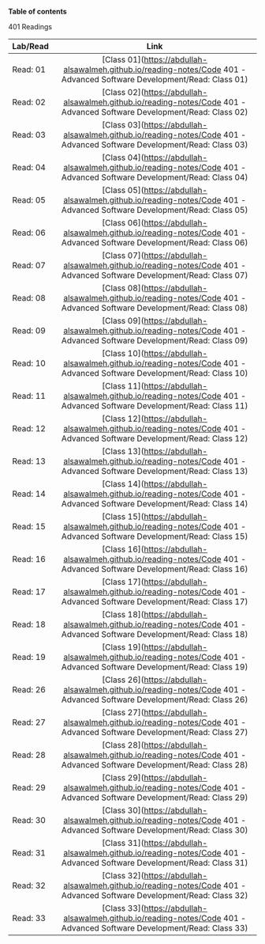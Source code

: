 **Table of contents**

401 Readings

| Lab/Read |                                                          Link                                                           |
| -------- | :---------------------------------------------------------------------------------------------------------------------: |
| Read: 01 | [Class 01](https://abdullah-alsawalmeh.github.io/reading-notes/Code 401 - Advanced Software Development/Read: Class 01) |
| Read: 02 | [Class 02](https://abdullah-alsawalmeh.github.io/reading-notes/Code 401 - Advanced Software Development/Read: Class 02) |
| Read: 03 | [Class 03](https://abdullah-alsawalmeh.github.io/reading-notes/Code 401 - Advanced Software Development/Read: Class 03) |
| Read: 04 | [Class 04](https://abdullah-alsawalmeh.github.io/reading-notes/Code 401 - Advanced Software Development/Read: Class 04) |
| Read: 05 | [Class 05](https://abdullah-alsawalmeh.github.io/reading-notes/Code 401 - Advanced Software Development/Read: Class 05) |
| Read: 06 | [Class 06](https://abdullah-alsawalmeh.github.io/reading-notes/Code 401 - Advanced Software Development/Read: Class 06) |
| Read: 07 | [Class 07](https://abdullah-alsawalmeh.github.io/reading-notes/Code 401 - Advanced Software Development/Read: Class 07) |
| Read: 08 | [Class 08](https://abdullah-alsawalmeh.github.io/reading-notes/Code 401 - Advanced Software Development/Read: Class 08) |
| Read: 09 | [Class 09](https://abdullah-alsawalmeh.github.io/reading-notes/Code 401 - Advanced Software Development/Read: Class 09) |
| Read: 10 | [Class 10](https://abdullah-alsawalmeh.github.io/reading-notes/Code 401 - Advanced Software Development/Read: Class 10) |
| Read: 11 | [Class 11](https://abdullah-alsawalmeh.github.io/reading-notes/Code 401 - Advanced Software Development/Read: Class 11) |
| Read: 12 | [Class 12](https://abdullah-alsawalmeh.github.io/reading-notes/Code 401 - Advanced Software Development/Read: Class 12) |
| Read: 13 | [Class 13](https://abdullah-alsawalmeh.github.io/reading-notes/Code 401 - Advanced Software Development/Read: Class 13) |
| Read: 14 | [Class 14](https://abdullah-alsawalmeh.github.io/reading-notes/Code 401 - Advanced Software Development/Read: Class 14) |
| Read: 15 | [Class 15](https://abdullah-alsawalmeh.github.io/reading-notes/Code 401 - Advanced Software Development/Read: Class 15) |
| Read: 16 | [Class 16](https://abdullah-alsawalmeh.github.io/reading-notes/Code 401 - Advanced Software Development/Read: Class 16) |
| Read: 17 | [Class 17](https://abdullah-alsawalmeh.github.io/reading-notes/Code 401 - Advanced Software Development/Read: Class 17) |
| Read: 18 | [Class 18](https://abdullah-alsawalmeh.github.io/reading-notes/Code 401 - Advanced Software Development/Read: Class 18) |
| Read: 19 | [Class 19](https://abdullah-alsawalmeh.github.io/reading-notes/Code 401 - Advanced Software Development/Read: Class 19) |
| Read: 26 | [Class 26](https://abdullah-alsawalmeh.github.io/reading-notes/Code 401 - Advanced Software Development/Read: Class 26) |
| Read: 27 | [Class 27](https://abdullah-alsawalmeh.github.io/reading-notes/Code 401 - Advanced Software Development/Read: Class 27) |
| Read: 28 | [Class 28](https://abdullah-alsawalmeh.github.io/reading-notes/Code 401 - Advanced Software Development/Read: Class 28) |
| Read: 29 | [Class 29](https://abdullah-alsawalmeh.github.io/reading-notes/Code 401 - Advanced Software Development/Read: Class 29) |
| Read: 30 | [Class 30](https://abdullah-alsawalmeh.github.io/reading-notes/Code 401 - Advanced Software Development/Read: Class 30) |
| Read: 31 | [Class 31](https://abdullah-alsawalmeh.github.io/reading-notes/Code 401 - Advanced Software Development/Read: Class 31) |
| Read: 32 | [Class 32](https://abdullah-alsawalmeh.github.io/reading-notes/Code 401 - Advanced Software Development/Read: Class 32) |
| Read: 33 | [Class 33](https://abdullah-alsawalmeh.github.io/reading-notes/Code 401 - Advanced Software Development/Read: Class 33) |
